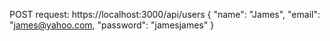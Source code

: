 POST request: https://localhost:3000/api/users
{
    "name": "James",
    "email": "james@yahoo.com,
    "password": "jamesjames"
}
